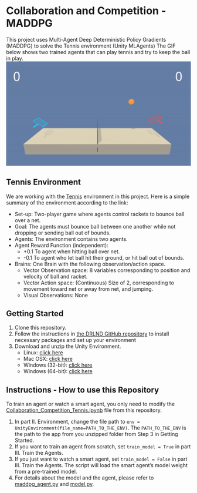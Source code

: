 # Collaboration and Competition - MADDPG
This project uses Multi-Agent Deep Deterministic Policy Gradients (MADDPG) to solve the Tennis environment (Unity MLAgents)
The GIF below shows two trained agents that can play tennis and try to keep the ball in play.
![Trained_Agent](tennis_trained_agents.gif)

## Tennis Environment
We are working with the [Tennis](https://github.com/Unity-Technologies/ml-agents/blob/master/docs/Learning-Environment-Examples.md#tennis) environment in this project. Here is a simple summary of the environment according to the link:

* Set-up: Two-player game where agents control rackets to bounce ball over a net.
* Goal: The agents must bounce ball between one another while not dropping or sending ball out of bounds.
* Agents: The environment contains two agents.
* Agent Reward Function (independent):
  * +0.1 To agent when hitting ball over net.
  * -0.1 To agent who let ball hit their ground, or hit ball out of bounds.
* Brains: One Brain with the following observation/action space.
  * Vector Observation space: 8 variables corresponding to position and velocity of ball and racket. 
  * Vector Action space: (Continuous) Size of 2, corresponding to movement toward net or away from net, and jumping.
  * Visual Observations: None

## Getting Started
1. Clone this repository.
2. Follow the instructions in [the DRLND GitHub repository](https://github.com/udacity/deep-reinforcement-learning#dependencies) to install necessary packages and set up your environment
3. Download and unzip the Unity Environment.
    * Linux: [click here](https://s3-us-west-1.amazonaws.com/udacity-drlnd/P3/Tennis/Tennis_Linux.zip)
    * Mac OSX: [click here](https://s3-us-west-1.amazonaws.com/udacity-drlnd/P3/Tennis/Tennis.app.zip)
    * Windows (32-bit): [click here](https://s3-us-west-1.amazonaws.com/udacity-drlnd/P3/Tennis/Tennis_Windows_x86.zip)
    * Windows (64-bit): [click here](https://s3-us-west-1.amazonaws.com/udacity-drlnd/P3/Tennis/Tennis_Windows_x86_64.zip)

## Instructions - How to use this Repository
To train an agent or watch a smart agent, you only need to modify the [Collaboration_Competition_Tennis.ipynb](Collaboration_Competition_Tennis.ipynb) file from this repository. 
1. In part II. Environment, change the file path to ```env = UnityEnvironment(file_name=PATH_TO_THE_ENV)```. The ```PATH_TO_THE_ENV``` is the path to the app from you unzipped folder from Step 3 in Getting Started.
2. If you want to train an agent from scratch, set ```train_model = True``` in part III. Train the Agents.
3. If you just want to watch a smart agent, set ```train_model = False``` in part III. Train the Agents. The script will load the smart agent’s model weight from a pre-trained model.
4. For details about the model and the agent, please refer to [maddpg_agent.py](maddpg_agent.py) and [model.py](model.py).

